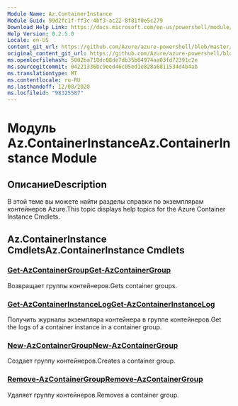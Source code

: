 ```yaml
---
Module Name: Az.ContainerInstance
Module Guid: 99d2fc1f-ff3c-4bf3-ac22-8f81f0e5c279
Download Help Link: https://docs.microsoft.com/en-us/powershell/module/az.containerinstance
Help Version: 0.2.5.0
Locale: en-US
content_git_url: https://github.com/Azure/azure-powershell/blob/master/src/ContainerInstance/ContainerInstance/help/Az.ContainerInstance.md
original_content_git_url: https://github.com/Azure/azure-powershell/blob/master/src/ContainerInstance/ContainerInstance/help/Az.ContainerInstance.md
ms.openlocfilehash: 5002ba710dc08de7db35b04974aa03fd72391c2e
ms.sourcegitcommit: 04221336bc9eed46c05ed1e828a6811534d4b4ab
ms.translationtype: MT
ms.contentlocale: ru-RU
ms.lasthandoff: 12/08/2020
ms.locfileid: "98325587"
---
```

# <span data-ttu-id="ca1c9-101">Модуль Az.ContainerInstance</span><span class="sxs-lookup"><span data-stu-id="ca1c9-101">Az.ContainerInstance Module</span></span>
## <span data-ttu-id="ca1c9-102">Описание</span><span class="sxs-lookup"><span data-stu-id="ca1c9-102">Description</span></span>
<span data-ttu-id="ca1c9-103">В этой теме вы можете найти разделы справки по экземплярам контейнеров Azure.</span><span class="sxs-lookup"><span data-stu-id="ca1c9-103">This topic displays help topics for the Azure Container Instance Cmdlets.</span></span>

## <span data-ttu-id="ca1c9-104">Az.ContainerInstance Cmdlets</span><span class="sxs-lookup"><span data-stu-id="ca1c9-104">Az.ContainerInstance Cmdlets</span></span>
### [<span data-ttu-id="ca1c9-105">Get-AzContainerGroup</span><span class="sxs-lookup"><span data-stu-id="ca1c9-105">Get-AzContainerGroup</span></span>](Get-AzContainerGroup.md)
<span data-ttu-id="ca1c9-106">Возвращает группы контейнеров.</span><span class="sxs-lookup"><span data-stu-id="ca1c9-106">Gets container groups.</span></span>

### [<span data-ttu-id="ca1c9-107">Get-AzContainerInstanceLog</span><span class="sxs-lookup"><span data-stu-id="ca1c9-107">Get-AzContainerInstanceLog</span></span>](Get-AzContainerInstanceLog.md)
<span data-ttu-id="ca1c9-108">Получить журналы экземпляра контейнера в группе контейнеров.</span><span class="sxs-lookup"><span data-stu-id="ca1c9-108">Get the logs of a container instance in a container group.</span></span>

### [<span data-ttu-id="ca1c9-109">New-AzContainerGroup</span><span class="sxs-lookup"><span data-stu-id="ca1c9-109">New-AzContainerGroup</span></span>](New-AzContainerGroup.md)
<span data-ttu-id="ca1c9-110">Создает группу контейнеров.</span><span class="sxs-lookup"><span data-stu-id="ca1c9-110">Creates a container group.</span></span>

### [<span data-ttu-id="ca1c9-111">Remove-AzContainerGroup</span><span class="sxs-lookup"><span data-stu-id="ca1c9-111">Remove-AzContainerGroup</span></span>](Remove-AzContainerGroup.md)
<span data-ttu-id="ca1c9-112">Удаляет группу контейнеров.</span><span class="sxs-lookup"><span data-stu-id="ca1c9-112">Removes a container group.</span></span>

